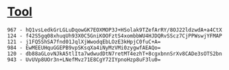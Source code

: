 # [Tool](https://www.devglan.com/online-tools/text-encryption-decryption)

```
967 - hQ1vsLedkGrLGLuDqowGK7EOXMOP3J+HSolak9TZefArRY/8OJ22ldzwdA+a4CtX
124 - f42S5gq08xhuqUh93X0C5GniKOOFztS4xombbWU4HJDQRvSScz7CjPPWswjYFMAP
121 - j1FQ5ShSA7fnd01JqlXjWwodqEbLOzE3kHpjC0fuC+A=
984 - EwMEEUHquGGEPB9vpSKsqXa4iNyMzVMi0zygwfAEAQo=
120 - db88aGLovNJkA5tlIta7wdwudDtN7retMT4ezhT+8cgxbnnSrXv8CADe3sOTS2bn
943 - UvUVp8UOr3n+LNefMvz71E8CgY72IYpnoHzp8uF3lu0=
```
